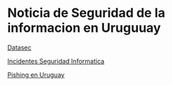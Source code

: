 # Noticia de Seguridad de la informacion en Uruguuay

[Datasec](https://www.datasec-soft.com/blog/estudio-uruguay-victimas-de-incidentes-de-seguridad-inform%C3%A1tica) 

[Incidentes Seguridad Informatica](https://www.gub.uy/centro-nacional-respuesta-incidentes-seguridad-informatica/datos-y-estadisticas/estadisticas)

[Pishing en Uruguay](https://www.elpais.com.uy/informacion/policiales/agesic-proceso-incidentes-phishing-uruguay-ano-pasado.html)
